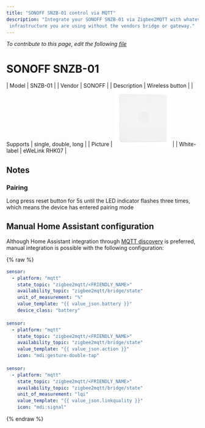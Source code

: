 ```yaml
---
title: "SONOFF SNZB-01 control via MQTT"
description: "Integrate your SONOFF SNZB-01 via Zigbee2MQTT with whatever smart home
 infrastructure you are using without the vendors bridge or gateway."
---
```


*To contribute to this page, edit the following
[file](https://github.com/Koenkk/zigbee2mqtt.io/blob/master/docs/devices/SNZB-01.md)*

# SONOFF SNZB-01

| Model | SNZB-01  |
| Vendor  | SONOFF  |
| Description | Wireless button |
| Supports | single, double, long |
| Picture | ![SONOFF SNZB-01](../images/devices/SNZB-01.jpg) |
| White-label | eWeLink RHK07 |

## Notes


### Pairing
Long press reset button for 5s until the LED indicator flashes three times, which means the device has entered pairing mode


## Manual Home Assistant configuration
Although Home Assistant integration through [MQTT discovery](../integration/home_assistant) is preferred,
manual integration is possible with the following configuration:


{% raw %}
```yaml
sensor:
  - platform: "mqtt"
    state_topic: "zigbee2mqtt/<FRIENDLY_NAME>"
    availability_topic: "zigbee2mqtt/bridge/state"
    unit_of_measurement: "%"
    value_template: "{{ value_json.battery }}"
    device_class: "battery"

sensor:
  - platform: "mqtt"
    state_topic: "zigbee2mqtt/<FRIENDLY_NAME>"
    availability_topic: "zigbee2mqtt/bridge/state"
    value_template: "{{ value_json.action }}"
    icon: "mdi:gesture-double-tap"

sensor:
  - platform: "mqtt"
    state_topic: "zigbee2mqtt/<FRIENDLY_NAME>"
    availability_topic: "zigbee2mqtt/bridge/state"
    unit_of_measurement: "lqi"
    value_template: "{{ value_json.linkquality }}"
    icon: "mdi:signal"
```
{% endraw %}


